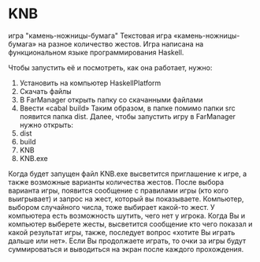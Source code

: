 # KNB
игра "камень-ножницы-бумага"
Текстовая игра «камень-ножницы-бумага» на разное количество жестов.
Игра написана на функциональном языке программирования Haskell.

Чтобы запустить её и посмотреть, как она работает, нужно:
1)	Установить на компьютер HaskellPlatform
2)	Скачать файлы
3)	В FarManager открыть папку со скачанными файлами
4)	Ввести «cabal build»
Таким образом, в папке помимо папки src появится папка dist.
Далее, чтобы запустить игру в FarManager нужно открыть: 
1)	dist
2)	build
3)	KNB
4)	KNB.exe

Когда будет запущен файл KNB.exe высветится приглашение к игре, а также возможные варианты количества жестов. После выбора варианта игры, появится сообщение с правилами игры (кто кого выигрывает) и запрос на жест, который вы показываете. Компьютер, выбором случайного числа, тоже выбирает какой-то жест. У компьютера есть возможность шутить, чего нет у игрока. Когда Вы и компьютер выберете жесты, высветится сообщение кто чего показал и какой результат игры, также, последует вопрос «хотите Вы играть дальше или нет». Если Вы продолжаете играть, то очки за игры будут суммироваться и выводиться на экран после каждого прохождения.   


